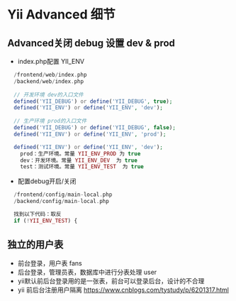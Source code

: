 # Yii Advanced 细节

## Advanced关闭 debug 设置 dev & prod
* index.php配置 YII_ENV

```PHP
  /frontend/web/index.php
  /backend/web/index.php
  
  // 开发环境 dev的入口文件
  defined('YII_DEBUG') or define('YII_DEBUG', true); 
  defined('YII_ENV') or define('YII_ENV', 'dev');
  
  // 生产环境 prod的入口文件
  defined('YII_DEBUG') or define('YII_DEBUG', false); 
  defined('YII_ENV') or define('YII_ENV', 'prod');

  defined('YII_ENV') or define('YII_ENV', 'dev'); 
    prod：生产环境。常量 YII_ENV_PROD 为 true
    dev：开发环境。常量 YII_ENV_DEV  为 true
    test：测试环境。常量 YII_ENV_TEST  为 true
```

* 配置debug开启/关闭
```PHP
  /frontend/config/main-local.php
  /backend/config/main-local.php

  找到以下代码：取反
  if (!YII_ENV_TEST) {
```


## 独立的用户表
* 前台登录，用户表 fans
* 后台登录，管理员表，数据库中进行分表处理 user
* yii默认前后台登录用的是一张表，前台可以登录后台，设计的不合理
* yii 前后台注册用户隔离
  https://www.cnblogs.com/tystudy/p/6201317.html









